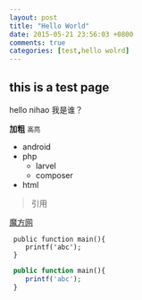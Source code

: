 ```yaml
---
layout: post
title: "Hello World"
date: 2015-05-21 23:56:03 +0800
comments: true
categories: [test,hello wolrd] 
---
```


## this is a test page
hello nihao 我是谁？

**加粗**
`高亮`

- android
- php
    - larvel
    - composer
- html

> 引用

[魔方网](http://www.mofang.com)

```
 public function main(){
    printf('abc');    
 }
```

``` php this is a php script http://github.com link 
 public function main(){
    printf('abc');    
 }
```
